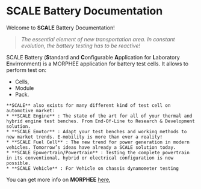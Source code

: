 # SCALE Battery Documentation

 Welcome to **SCALE** Battery Documentation!

> *The essential element of new transportation area. In constant evolution, the battery testing has to be reactive!*
 
 SCALE Battery (**S**tandard and **C**onfigurable **A**pplication for **L**aboratory **E**nvirronment) is a MORPHEE application for battery test cells. It allows to perform test on: 
* Cells,
* Module
* Pack.

```{note}
**SCALE** also exists for many different kind of test cell on automotive market:
* **SCALE Engine** : The state of the art for all of your thermal and hybrid engine test benches. From End-Of-Line to Research & Development solution.
* **SCALE Emotor** : Adapt your test benches and working methods to new market trends. E-mobility is more than ever a reality!
* **SCALE Fuel Cell** : The new trend for power generation in modern vehicles. Tomorrow’s ideas have already a SCALE solution today.
* **SCALE Epowertrain/Powertrain** : Testing the complete powertrain in its conventional, hybrid or electrical configuration is now possible.
* **SCALE Vehicle** : For Vehicle on chassis dynamometer testing
```

You can get more info on **MORPHEE** [here](https://morphee.fev.com),